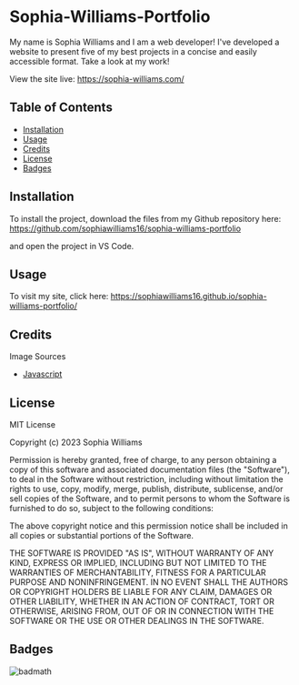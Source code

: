 # Sophia-Williams-Portfolio

My name is Sophia Williams and I am a web developer! I've developed a website to present five of my best projects in a concise and easily accessible format. Take a look at my work!

View the site live: https://sophia-williams.com/ 

## Table of Contents

-   [Installation](#installation)
-   [Usage](#usage)
-   [Credits](#credits)
-   [License](#license)
-   [Badges](#badges)

## Installation

To install the project, download the files from my Github repository here: https://github.com/sophiawilliams16/sophia-williams-portfolio

and open the project in VS Code.

## Usage

To visit my site, click here: https://sophiawilliams16.github.io/sophia-williams-portfolio/

## Credits

Image Sources
- [Javascript](https://iconscout.com/icons/javascript)


## License

MIT License

Copyright (c) 2023 Sophia Williams

Permission is hereby granted, free of charge, to any person obtaining a copy
of this software and associated documentation files (the "Software"), to deal
in the Software without restriction, including without limitation the rights
to use, copy, modify, merge, publish, distribute, sublicense, and/or sell
copies of the Software, and to permit persons to whom the Software is
furnished to do so, subject to the following conditions:

The above copyright notice and this permission notice shall be included in all
copies or substantial portions of the Software.

THE SOFTWARE IS PROVIDED "AS IS", WITHOUT WARRANTY OF ANY KIND, EXPRESS OR
IMPLIED, INCLUDING BUT NOT LIMITED TO THE WARRANTIES OF MERCHANTABILITY,
FITNESS FOR A PARTICULAR PURPOSE AND NONINFRINGEMENT. IN NO EVENT SHALL THE
AUTHORS OR COPYRIGHT HOLDERS BE LIABLE FOR ANY CLAIM, DAMAGES OR OTHER
LIABILITY, WHETHER IN AN ACTION OF CONTRACT, TORT OR OTHERWISE, ARISING FROM,
OUT OF OR IN CONNECTION WITH THE SOFTWARE OR THE USE OR OTHER DEALINGS IN THE
SOFTWARE.

## Badges

![badmath](https://img.shields.io/github/languages/top/lernantino/badmath)
